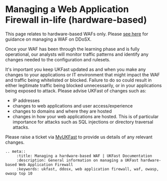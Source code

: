 # Managing a Web Application Firewall in-life (hardware-based)

This page relates to hardware-based WAFs only.  Please [see here](/ddos/wafsettings.html) for guidance on managing a WAF on DDoSX.

Once your WAF has been through the learning phase and is fully operational, our analysts will monitor traffic patterns and identify any changes needed to the configuration and rulesets.

It's important you keep UKFast updated as and when you make any changes to your applications or IT environment that might impact the WAF and traffic being whitelisted or blocked.  Failure to do so could result in either legitimate traffic being blocked unnecessarily, or in your applications being exposed to attack.  Please advise UKFast of changes such as:

  - IP addresses
  - changes to web applications and user access/experience
  - changes to domains and where they are hosted
  - changes in how your web applications are hosted. This is of particular importance for attacks such as SQL injections or directory traversal attacks.

Please raise a ticket via [MyUKFast](https://my.ukfast.co.uk) to provide us details of any relevant changes.


```eval_rst
.. meta::
     :title: Managing a hardware-based WAF | UKFast Documentation
     :description: General information on managing a UKFast hardware-based Web Application Firewall
     :keywords: ukfast, ddosx, web application firewall, waf, owasp, owasp top 10
```
